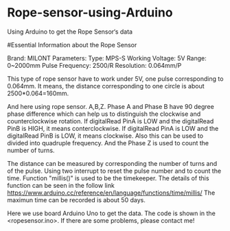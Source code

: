 # Rope-sensor-using-Arduino
Using Arduino to get the Rope Sensor‘s data 


#Essential Information about the Rope Sensor

Brand: MILONT
Parameters: 
   Type: MPS-S
   Working Voltage: 5V
   Range: 0~2000mm
   Pulse Frequency: 2500/R
   Resolution: 0.064mm/P
   
 This type of rope sensor have to work under 5V, one pulse corresponding to 0.064mm. It means, the distance 
 corresponding to one circle is about 2500*0.064=160mm.
   
 And here using <three phase output> rope sensor. A,B,Z. Phase A and Phase B have 90 degree phase difference 
 which can help us to distinguish the clockwise and counterclockwise rotation. 
 If digitalRead PinA is LOW and the digitalRead PinB is HIGH, it means conterclockwise. 
 If digitalRead PinA is LOW and the digitalRead PinB is LOW, it means clockwise. 
 Also this can be used to divided into quadruple frequency.
 And the Phase Z is used to count the number of turns.
  
  
 The distance can be measured by corresponding the number of turns and of the pulse. 
 Using two interrupt to reset the pulse number and to count the time. Function "millis()" is used to be the timekeeper. 
 The details of this function can be seen in the follow link https://www.arduino.cc/reference/en/language/functions/time/millis/
 The maximun time can be recorded is about 50 days. 
 
 
 Here we use board Arduino Uno to get the data. The code is shown in the <ropesensor.ino>.
 If there are some problems, please contact me!
 
 
